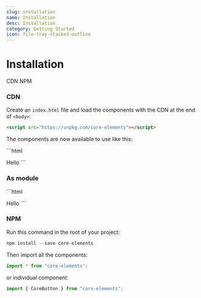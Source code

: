 ```yaml
---
slug: installation
name: Installation
desc: Installation
category: Getting Started
icon: file-tray-stacked-outline
---
```


# Installation

<core-tabs>
  <core-tab target="cdn-tab" selected>CDN</core-tab>
  <core-tab target="npm-tab">NPM</core-tab>
</core-tabs>

<div id="cdn-tab">

### CDN

Create an `index.html` file and load the components with the CDN at the end of `<body>`:

```html
<script src="https://unpkg.com/core-elements"></script>
```

The components are now available to use like this:

´´´html

<!DOCTYPE html>
<html>
  <head>
    <meta charset="UTF-8">
    <title>title</title>
  </head>
  <body>
  <core-button>Hello</core-button>
  <script src="https://unpkg.com/core-elements"></script>
  </body>
</html>
´´´

### As module

´´´html

<!DOCTYPE html>
<html>
  <head>
    <meta charset="UTF-8">
    <title>title</title>
  </head>
  <body>
  <core-button>Hello</core-button>
  <script type="module">
  import CoreButton from '

  </script>
  </body>
</html>
´´´

</div>

<div id="npm-tab">

### NPM

Run this command in the root of your project:

```js
npm install --save core-elements

```

Then import all the components:

```js
import * from "core-elements";
```

or individual component:

```js
import { CoreButton } from "core-elements";
```

</div>
